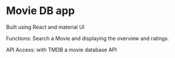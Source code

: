 # Movie DB app

Built using React and material UI

Functions: Search a Movie and displaying the overview and ratings.

API Access: with TMDB a movie database API
